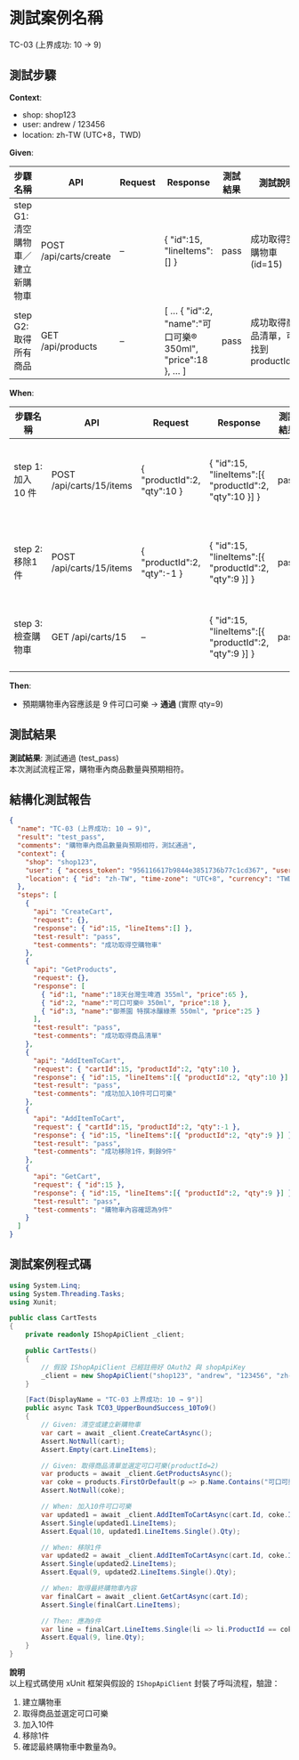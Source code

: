 # 測試案例名稱  
TC-03 (上界成功: 10 → 9)

## 測試步驟

**Context**:  
- shop: shop123  
- user: andrew / 123456  
- location: zh-TW (UTC+8，TWD)  

**Given**:

|步驟名稱                | API                 | Request                                     | Response                                                                                       | 測試結果 | 測試說明                          |
|-----------------------|---------------------|---------------------------------------------|------------------------------------------------------------------------------------------------|----------|-----------------------------------|
| step G1: 清空購物車／建立新購物車 | POST /api/carts/create | –                                           | { "id":15, "lineItems": [] }                                                                    | pass     | 成功取得空購物車 (id=15)           |
| step G2: 取得所有商品           | GET /api/products     | –                                           | [ … { "id":2, "name":"可口可樂® 350ml", "price":18 }, … ]                                        | pass     | 成功取得商品清單，可找到 productId=2 |

**When**:

|步驟名稱        | API                         | Request                       | Response                                           | 測試結果 | 測試說明                       |
|---------------|-----------------------------|-------------------------------|----------------------------------------------------|----------|--------------------------------|
| step 1: 加入10 件 | POST /api/carts/15/items    | { "productId":2, "qty":10 }    | { "id":15, "lineItems":[{ "productId":2, "qty":10 }] } | pass     | 成功將可口可樂加入 10 件        |
| step 2: 移除1 件 | POST /api/carts/15/items    | { "productId":2, "qty":-1 }    | { "id":15, "lineItems":[{ "productId":2, "qty":9 }]  } | pass     | 成功移除 1 件，剩餘 9 件         |
| step 3: 檢查購物車 | GET /api/carts/15          | –                             | { "id":15, "lineItems":[{ "productId":2, "qty":9 }] }  | pass     | 購物車內容正確，qty=9           |

**Then**:

- 預期購物車內容應該是 9 件可口可樂 → **通過** (實際 qty=9)

## 測試結果

**測試結果**: 測試通過 (test_pass)  
本次測試流程正常，購物車內商品數量與預期相符。

## 結構化測試報告

```json
{
  "name": "TC-03 (上界成功: 10 → 9)",
  "result": "test_pass",
  "comments": "購物車內商品數量與預期相符，測試通過",
  "context": {
    "shop": "shop123",
    "user": { "access_token": "956116617b9844e3851736b77c1cd367", "user": "andrew" },
    "location": { "id": "zh-TW", "time-zone": "UTC+8", "currency": "TWD" }
  },
  "steps": [
    {
      "api": "CreateCart",
      "request": {},
      "response": { "id":15, "lineItems":[] },
      "test-result": "pass",
      "test-comments": "成功取得空購物車"
    },
    {
      "api": "GetProducts",
      "request": {},
      "response": [
        { "id":1, "name":"18天台灣生啤酒 355ml", "price":65 },
        { "id":2, "name":"可口可樂® 350ml", "price":18 },
        { "id":3, "name":"御茶園 特撰冰釀綠茶 550ml", "price":25 }
      ],
      "test-result": "pass",
      "test-comments": "成功取得商品清單"
    },
    {
      "api": "AddItemToCart",
      "request": { "cartId":15, "productId":2, "qty":10 },
      "response": { "id":15, "lineItems":[{ "productId":2, "qty":10 }] },
      "test-result": "pass",
      "test-comments": "成功加入10件可口可樂"
    },
    {
      "api": "AddItemToCart",
      "request": { "cartId":15, "productId":2, "qty":-1 },
      "response": { "id":15, "lineItems":[{ "productId":2, "qty":9 }] },
      "test-result": "pass",
      "test-comments": "成功移除1件，剩餘9件"
    },
    {
      "api": "GetCart",
      "request": { "id":15 },
      "response": { "id":15, "lineItems":[{ "productId":2, "qty":9 }] },
      "test-result": "pass",
      "test-comments": "購物車內容確認為9件"
    }
  ]
}
```

## 測試案例程式碼

```csharp
using System.Linq;
using System.Threading.Tasks;
using Xunit;

public class CartTests
{
    private readonly IShopApiClient _client;

    public CartTests()
    {
        // 假設 IShopApiClient 已經註冊好 OAuth2 與 shopApiKey
        _client = new ShopApiClient("shop123", "andrew", "123456", "zh-TW");
    }

    [Fact(DisplayName = "TC-03 上界成功: 10 → 9")]
    public async Task TC03_UpperBoundSuccess_10To9()
    {
        // Given: 清空或建立新購物車
        var cart = await _client.CreateCartAsync();
        Assert.NotNull(cart);
        Assert.Empty(cart.LineItems);

        // Given: 取得商品清單並選定可口可樂(productId=2)
        var products = await _client.GetProductsAsync();
        var coke = products.FirstOrDefault(p => p.Name.Contains("可口可樂"));
        Assert.NotNull(coke);

        // When: 加入10件可口可樂
        var updated1 = await _client.AddItemToCartAsync(cart.Id, coke.Id, 10);
        Assert.Single(updated1.LineItems);
        Assert.Equal(10, updated1.LineItems.Single().Qty);

        // When: 移除1件
        var updated2 = await _client.AddItemToCartAsync(cart.Id, coke.Id, -1);
        Assert.Single(updated2.LineItems);
        Assert.Equal(9, updated2.LineItems.Single().Qty);

        // When: 取得最終購物車內容
        var finalCart = await _client.GetCartAsync(cart.Id);
        Assert.Single(finalCart.LineItems);

        // Then: 應為9件
        var line = finalCart.LineItems.Single(li => li.ProductId == coke.Id);
        Assert.Equal(9, line.Qty);
    }
}
```

**說明**  
以上程式碼使用 xUnit 框架與假設的 `IShopApiClient` 封裝了呼叫流程，驗證：  
1. 建立購物車  
2. 取得商品並選定可口可樂  
3. 加入10件  
4. 移除1件  
5. 確認最終購物車中數量為9。